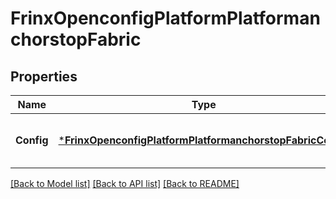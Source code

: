 # FrinxOpenconfigPlatformPlatformanchorstopFabric

## Properties
Name | Type | Description | Notes
------------ | ------------- | ------------- | -------------
**Config** | [***FrinxOpenconfigPlatformPlatformanchorstopFabricConfig**](frinx.openconfig.platform.platformanchorstop.fabric.Config.md) | Optional[Configuration data for fabric components] REF:Optional.empty | [optional] [default to null]

[[Back to Model list]](../README.md#documentation-for-models) [[Back to API list]](../README.md#documentation-for-api-endpoints) [[Back to README]](../README.md)


